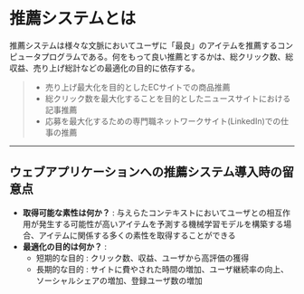 # 推薦システムとは
推薦システムは様々な文脈においてユーザに「最良」のアイテムを推薦するコンピュータプログラムである。何をもって良い推薦とするかは、総クリック数、総収益、売り上げ総計などの最適化の目的に依存する。

> - 売り上げ最大化を目的としたECサイトでの商品推薦
> - 総クリック数を最大化することを目的としたニュースサイトにおける記事推薦
> - 応募を最大化するための専門職ネットワークサイト(LinkedIn)での仕事の推薦

---
## ウェブアプリケーションへの推薦システム導入時の留意点

 - <strong>取得可能な素性は何か？</strong> : 与えらたコンテキストにおいてユーザとの相互作用が発生する可能性が高いアイテムを予測する機械学習モデルを構築する場合、アイテムに関係する多くの素性を取得することができる
 - <strong>最適化の目的は何か？</strong> :
    - 短期的な目的 : クリック数、収益、ユーザから高評価の獲得
    - 長期的な目的 : サイトに費やされた時間の増加、ユーザ継続率の向上、ソーシャルシェアの増加、登録ユーザ数の増加

